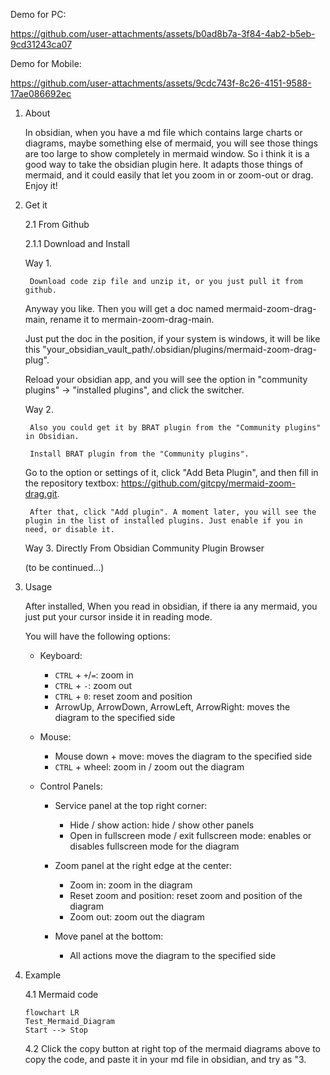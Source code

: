 Demo for PC:

https://github.com/user-attachments/assets/b0ad8b7a-3f84-4ab2-b5eb-9cd31243ca07

Demo for Mobile:

https://github.com/user-attachments/assets/9cdc743f-8c26-4151-9588-17ae086692ec


1. About

   In obsidian, when you have a md file which contains large charts or diagrams, maybe something else of mermaid, you will see those things are too large to show completely in mermaid window.
   So i think it is a good way to take the obsidian plugin here. It adapts those things of mermaid, and it could easily that let you zoom in or zoom-out or drag. Enjoy it!

2. Get it

   2.1 From Github

   2.1.1 Download and Install

   Way 1.

    	Download code zip file and unzip it, or you just pull it from github.
    
   	Anyway you like. Then you will get a doc named mermaid-zoom-drag-main, rename it to mermain-zoom-drag-main.
   	
   	Just put the doc in the position, if your system is windows, it will be like this "your_obsidian_vault_path/.obsidian/plugins/mermaid-zoom-drag-plug".
   	
   	Reload your obsidian app, and you will see the option in "community plugins" -> "installed plugins", and click the switcher.

   	Way 2.

      	Also you could get it by BRAT plugin from the "Community plugins" in Obsidian.
      	
      	Install BRAT plugin from the "Community plugins".
      
   	Go to the option or settings of it, click "Add Beta Plugin", and then fill in the repository textbox: https://github.com/gitcpy/mermaid-zoom-drag.git.

      	After that, click "Add plugin". A moment later, you will see the plugin in the list of installed plugins. Just enable if you in need, or disable it.

   Way 3.
   Directly From Obsidian Community Plugin Browser

   	(to be continued...)

3. Usage

   After installed, When you read in obsidian, if there ia any mermaid, you just put your cursor inside it in reading mode.


   You will have the following options:

    - Keyboard:
        - `CTRL` + `+`/`=`: zoom in
        - `CTRL` + `-`: zoom out
        - `CTRL` + `0`: reset zoom and position
        - ArrowUp, ArrowDown, ArrowLeft, ArrowRight: moves the diagram to the specified side

    - Mouse:
        - Mouse down + move: moves the diagram to the specified side
        - `CTRL` + wheel: zoom in / zoom out the diagram

    - Control Panels:
        - Service panel at the top right corner:
            - Hide / show action: hide / show other panels
            - Open in fullscreen mode / exit fullscreen mode: enables or disables fullscreen mode 
              for the 
              diagram

        - Zoom panel at the right edge at the center:
            - Zoom in: zoom in the diagram
            - Reset zoom and position: reset zoom and position of the diagram
            - Zoom out: zoom out the diagram

        - Move panel at the bottom:
            - All actions move the diagram to the specified side

5. Example

   	4.1 Mermaid code

   ```mermaid
   flowchart LR
   Test_Mermaid_Diagram
   Start --> Stop
   ```

   4.2 Click the copy button at right top of the mermaid diagrams above to copy the code, and paste it in your md file in obsidian, and try as "3.

